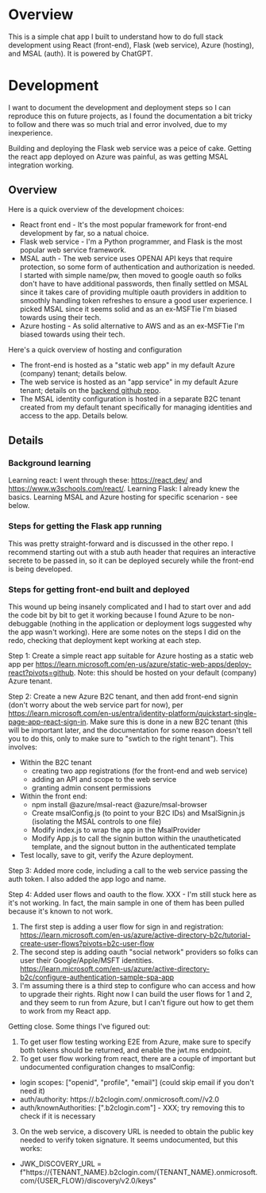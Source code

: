 # Overview
This is a simple chat app I built to understand how to do full stack development using React (front-end), Flask (web service), Azure (hosting), and MSAL (auth). It is powered by ChatGPT.


# Development
I want to document the development and deployment steps so I can reproduce this on future projects, as I found the documentation a bit tricky to follow and there was so much trial and error involved, due to my inexperience.

Building and deploying the Flask web service was a peice of cake. Getting the react app deployed on Azure was painful, as was getting MSAL integration working.

## Overview
Here is a quick overview of the development choices:
* React front end - It's the most popular framework for front-end development by far, so a natual choice.
* Flask web service - I'm a Python programmer, and Flask is the most popular web service framework.
* MSAL auth - The web service uses OPENAI API keys that require protection, so some form of authentication and authorization is needed. I started with simple name/pw, then moved to google oauth so folks don't have to have additional passwords, then finally settled on MSAL since it takes care of providing multiple oauth providers in addition to smoothly handling token refreshes to ensure a good user experience. I picked MSAL since it seems solid and as an ex-MSFTie I'm biased towards using their tech.
* Azure hosting - As solid alternative to AWS and as an ex-MSFTie I'm biased towards using their tech.

Here's a quick overview of hosting and configuration
* The front-end is hosted as a "static web app" in my default Azure (company) tenant; details below.
* The web service is hosted as an "app service" in my default Azure tenant; details on the [backend github repo](https://github.com/marcshepard/chat-app-ws).
* The MSAL identity configuration is hosted in a separate B2C tenant created from my default tenant specifically for managing identities and access to the app. Details below.

## Details

### Background learning
Learning react: I went through these: https://react.dev/ and https://www.w3schools.com/react/.
Learning Flask: I already knew the basics.
Learning MSAL and Azure hosting for specific scenarion - see below.

### Steps for getting the Flask app running
This was pretty straight-forward and is discussed in the other repo. I recommend starting out with a stub auth header that requires an interactive secrete to be passed in, so it can be deployed securely while the front-end is being developed.

### Steps for getting front-end built and deployed
This wound up being insanely complicated and I had to start over and add the code bit by bit to get it working because I found Azure to be non-debuggable (nothing in the application or deployment logs suggested why the app wasn't working). Here are some notes on the steps I did on the redo, checking that deployment kept working at each step.

Step 1: Create a simple react app suitable for Azure hosting as a static web app per https://learn.microsoft.com/en-us/azure/static-web-apps/deploy-react?pivots=github. Note: this should be hosted on your default (company) Azure tenant.

Step 2: Create a new Azure B2C tenant, and then add front-end signin (don't worry about the web service part for now), per https://learn.microsoft.com/en-us/entra/identity-platform/quickstart-single-page-app-react-sign-in. Make sure this is done in a new B2C tenant (this will be important later, and the documentation for some reason doesn't tell you to do this, only to make sure to "swtich to the right tenant"). This involves:
* Within the B2C tenant
  * creating two app registrations (for the front-end and web service)
  * adding an API and scope to the web service
  * granting admin consent permissions
* Within the front end:
  * npm install @azure/msal-react @azure/msal-browser
  * Create msalConfig.js (to point to your B2C IDs) and MsalSignin.js (isolating the MSAL controls to one file)
  * Modify index.js to wrap the app in the MsalProvider
  * Modify App.js to call the signin button within the unautheticated template, and the signout button in the authenticated template
* Test locally, save to git, verify the Azure deployment.

Step 3: Added more code, including a call to the web service passing the auth token. I also added the app logo and name.

Step 4: Added user flows and oauth to the flow. XXX - I'm still stuck here as it's not working. In fact, the main sample in one of them has been pulled because it's known to not work.
1. The first step is adding a user flow for sign in and registration: https://learn.microsoft.com/en-us/azure/active-directory-b2c/tutorial-create-user-flows?pivots=b2c-user-flow
2. The second step is adding oauth "social network" providers so folks can user their Google/Apple/MSFT identities. https://learn.microsoft.com/en-us/azure/active-directory-b2c/configure-authentication-sample-spa-app
3. I'm assuming there is a third step to configure who can access and how to upgrade their rights.
Right now I can build the user flows for 1 and 2, and they seem to run from Azure, but I can't figure out how to get them to work from my React app.

Getting close. Some things I've figured out:
1) To get user flow testing working E2E from Azure, make sure to specify both tokens should be returned, and enable the jwt.ms endpoint.
2) To get user flow working from react, there are a couple of important but undocumented configuration changes to msalConfig:
  * login scopes:   ["openid", "profile", "email"]  (could skip email if you don't need it)
  * auth/authority: https://<tenant-name>.b2clogin.com/<tenant-name>.onmicrosoft.com/<user-flow-name>/v2.0
  * auth/knownAuthorities: ["<tenant-name>.b2clogin.com"] - XXX; try removing this to check if it is necessary
3) On the web service, a discovery URL is needed to obtain the public key needed to verify token signature. It seems undocumented, but this works:
  * JWK_DISCOVERY_URL = f"https://{TENANT_NAME}.b2clogin.com/{TENANT_NAME}.onmicrosoft.com/{USER_FLOW}/discovery/v2.0/keys"
